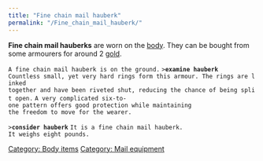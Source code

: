 ```yaml
---
title: "Fine chain mail hauberk"
permalink: "/Fine_chain_mail_hauberk/"
---
```


**Fine chain mail hauberks** are worn on the [body](body "wikilink").
They can be bought from some armourers for around 2
[gold](gold "wikilink").

`A fine chain mail hauberk is on the ground.`
`>`**`examine hauberk`**
`Countless small, yet very hard rings form this armour. The rings are linked`
`together and have been riveted shut, reducing the chance of being split open.`
`A very complicated six-to-one pattern offers good protection while maintaining`
`the freedom to move for the wearer.`

`>`**`consider hauberk`**
`It is a fine chain mail hauberk.`
`It weighs eight pounds.`

[Category: Body items](Category:_Body_items "wikilink") [Category: Mail
equipment](Category:_Mail_equipment "wikilink")